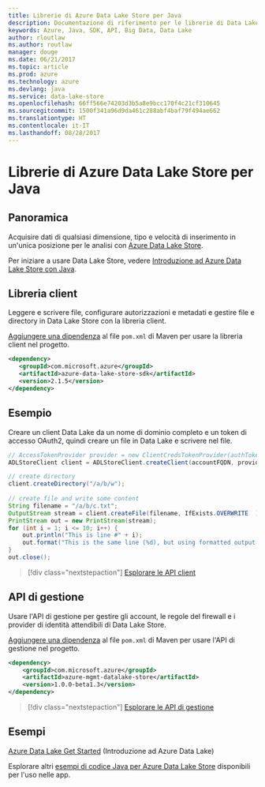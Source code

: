 ```yaml
---
title: Librerie di Azure Data Lake Store per Java
description: Documentazione di riferimento per le librerie di Data Lake Store per Java
keywords: Azure, Java, SDK, API, Big Data, Data Lake
author: rloutlaw
ms.author: routlaw
manager: douge
ms.date: 06/21/2017
ms.topic: article
ms.prod: azure
ms.technology: azure
ms.devlang: java
ms.service: data-lake-store
ms.openlocfilehash: 66ff566e74203d3b5a8e9bcc170f4c21cf310645
ms.sourcegitcommit: 1500f341a96d9da461c288abf4baf79f494ae662
ms.translationtype: HT
ms.contentlocale: it-IT
ms.lasthandoff: 08/28/2017
---
```

# <a name="azure-data-lake-store-libraries-for-java"></a>Librerie di Azure Data Lake Store per Java

## <a name="overview"></a>Panoramica

Acquisire dati di qualsiasi dimensione, tipo e velocità di inserimento in un'unica posizione per le analisi con [Azure Data Lake Store](/azure/data-lake-store/data-lake-store-overview).

Per iniziare a usare Data Lake Store, vedere [Introduzione ad Azure Data Lake Store con Java](/azure/data-lake-store/data-lake-store-get-started-java-sdk).


## <a name="client-library"></a>Libreria client

Leggere e scrivere file, configurare autorizzazioni e metadati e gestire file e directory in Data Lake Store con la libreria client.

[Aggiungere una dipendenza](https://maven.apache.org/guides/getting-started/index.html#How_do_I_use_external_dependencies) al file `pom.xml` di Maven per usare la libreria client nel progetto.

```XML
<dependency>
   <groupId>com.microsoft.azure</groupId>
   <artifactId>azure-data-lake-store-sdk</artifactId>
   <version>2.1.5</version>
</dependency>
```   

## <a name="example"></a>Esempio

Creare un client Data Lake da un nome di dominio completo e un token di accesso OAuth2, quindi creare un file in Data Lake e scrivere nel file.

```java
// AccessTokenProvider provider = new ClientCredsTokenProvider(authTokenEndpoint, clientId, clientKey);
ADLStoreClient client = ADLStoreClient.createClient(accountFQDN, provider);

// create directory
client.createDirectory("/a/b/w");
        
// create file and write some content
String filename = "/a/b/c.txt";
OutputStream stream = client.createFile(filename, IfExists.OVERWRITE  );
PrintStream out = new PrintStream(stream);
for (int i = 1; i <= 10; i++) {
    out.println("This is line #" + i);
    out.format("This is the same line (%d), but using formatted output. %n", i);
}
out.close();
```

> [!div class="nextstepaction"]
> [Esplorare le API client](/java/api/overview/azure/datalakestore/clientlibrary)


## <a name="management-api"></a>API di gestione

Usare l'API di gestione per gestire gli account, le regole del firewall e i provider di identità attendibili di Data Lake Store.

[Aggiungere una dipendenza](https://maven.apache.org/guides/getting-started/index.html#How_do_I_use_external_dependencies) al file `pom.xml` di Maven per usare l'API di gestione nel progetto.


```XML
<dependency>
    <groupId>com.microsoft.azure</groupId>
    <artifactId>azure-mgmt-datalake-store</artifactId>
    <version>1.0.0-beta1.3</version>
</dependency>
```

> [!div class="nextstepaction"]
> [Esplorare le API di gestione](/java/api/overview/azure/datalakestore/managementapi)

## <a name="samples"></a>Esempi

[Azure Data Lake Get Started][1] (Introduzione ad Azure Data Lake) 

[1]: https://github.com/Azure-Samples/data-lake-store-java-upload-download-get-started

Esplorare altri [esempi di codice Java per Azure Data Lake Store](https://azure.microsoft.com/resources/samples/?platform=java&term=lake) disponibili per l'uso nelle app.
